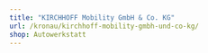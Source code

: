 ```yaml
---
title: "KIRCHHOFF Mobility GmbH & Co. KG"
url: /kronau/kirchhoff-mobility-gmbh-und-co-kg/
shop: Autowerkstatt
---
```

